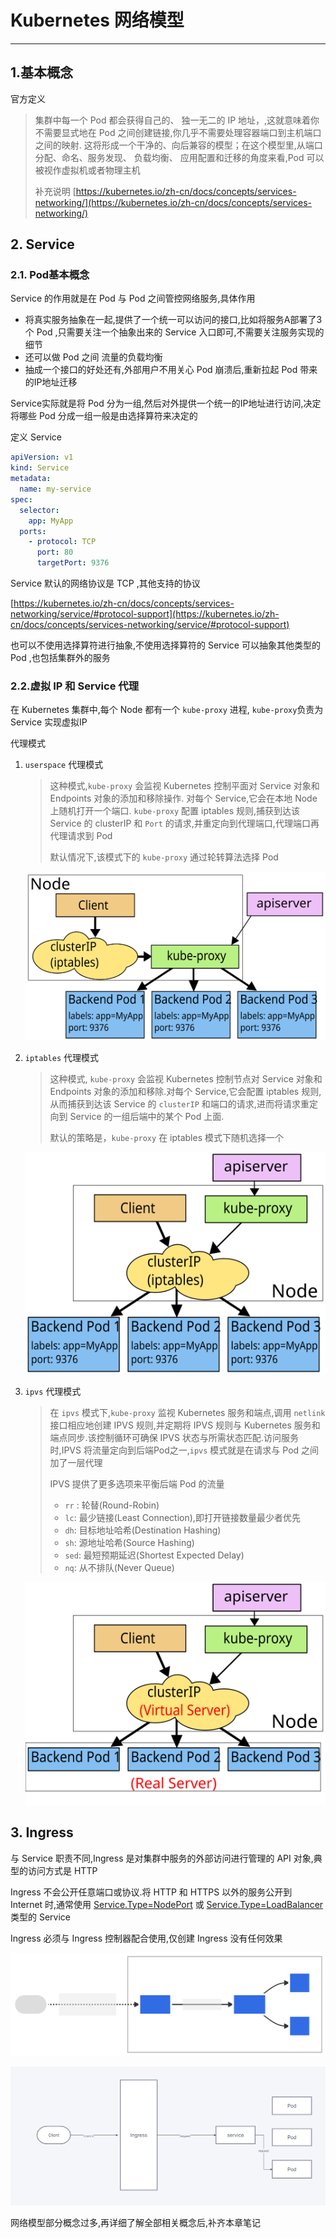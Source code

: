 # Kubernetes 网络模型

----

## 1.基本概念

官方定义

> 集群中每一个 Pod 都会获得自己的、 独一无二的 IP 地址，,这就意味着你不需要显式地在  Pod 之间创建链接,你几乎不需要处理容器端口到主机端口之间的映射. 这将形成一个干净的、向后兼容的模型；在这个模型里,从端口分配、命名、服务发现、 负载均衡、 应用配置和迁移的角度来看,Pod 可以被视作虚拟机或者物理主机
>
> 补充说明  [https://kubernetes.io/zh-cn/docs/concepts/services-networking/](https://kubernetes.io/zh-cn/docs/concepts/services-networking/)

## 2. Service

### 2.1. Pod基本概念

Service 的作用就是在 Pod 与 Pod 之间管控网络服务,具体作用

- 将真实服务抽象在一起,提供了一个统一可以访问的接口,比如将服务A部署了3个 Pod ,只需要关注一个抽象出来的 Service 入口即可,不需要关注服务实现的细节
- 还可以做 Pod 之间 流量的负载均衡
- 抽成一个接口的好处还有,外部用户不用关心 Pod 崩溃后,重新拉起 Pod 带来的IP地址迁移

Service实际就是将 Pod 分为一组,然后对外提供一个统一的IP地址进行访问,决定将哪些 Pod 分成一组一般是由选择算符来决定的



定义 Service

```yaml
apiVersion: v1
kind: Service
metadata:
  name: my-service
spec:
  selector:
    app: MyApp
  ports:
    - protocol: TCP
      port: 80
      targetPort: 9376
```

Service 默认的网络协议是 TCP ,其他支持的协议

 [https://kubernetes.io/zh-cn/docs/concepts/services-networking/service/#protocol-support](https://kubernetes.io/zh-cn/docs/concepts/services-networking/service/#protocol-support)

也可以不使用选择算符进行抽象,不使用选择算符的 Service 可以抽象其他类型的 Pod ,也包括集群外的服务



### 2.2.虚拟 IP 和 Service 代理

在 Kubernetes 集群中,每个 Node 都有一个 `kube-proxy` 进程, `kube-proxy`负责为 Service 实现虚拟IP

代理模式

1. `userspace` 代理模式

   >这种模式,`kube-proxy` 会监视 Kubernetes 控制平面对 Service 对象和 Endpoints 对象的添加和移除操作. 对每个 Service,它会在本地 Node 上随机打开一个端口. `kube-proxy` 配置 iptables 规则,捕获到达该 Service 的 clusterIP 和 `Port` 的请求,并重定向到代理端口,代理端口再代理请求到 Pod
   >
   >默认情况下,该模式下的 `kube-proxy` 通过轮转算法选择 Pod

   ![](./img/services-userspace-overview.svg)

2. `iptables` 代理模式

   >这种模式, `kube-proxy` 会监视 Kubernetes 控制节点对 Service 对象和 Endpoints 对象的添加和移除.对每个 Service,它会配置 iptables 规则,从而捕获到达该 Service 的 `clusterIP` 和端口的请求,进而将请求重定向到 Service 的一组后端中的某个 Pod 上面.
   >
   >默认的策略是，`kube-proxy` 在 iptables 模式下随机选择一个

   ![](.\img\services-iptables-overview.svg)

3. `ipvs` 代理模式

   >在 `ipvs` 模式下,`kube-proxy` 监视 Kubernetes 服务和端点,调用 `netlink` 接口相应地创建 IPVS 规则,并定期将 IPVS 规则与 Kubernetes 服务和端点同步.该控制循环可确保 IPVS 状态与所需状态匹配.访问服务时,IPVS 将流量定向到后端Pod之一,`ipvs` 模式就是在请求与 Pod 之间加了一层代理
   >
   >IPVS 提供了更多选项来平衡后端 Pod 的流量
   >
   >- `rr` : 轮替(Round-Robin)
   >- `lc`: 最少链接(Least Connection),即打开链接数量最少者优先
   >- `dh`: 目标地址哈希(Destination Hashing)
   >- `sh`: 源地址哈希(Source Hashing)
   >- `sed`: 最短预期延迟(Shortest Expected Delay)
   >- `nq`: 从不排队(Never Queue)

   ![](.\img\services-ipvs-overview.svg)

## 3. Ingress

与 Service 职责不同,Ingress 是对集群中服务的外部访问进行管理的 API 对象,典型的访问方式是 HTTP

Ingress 不会公开任意端口或协议.将 HTTP 和 HTTPS 以外的服务公开到 Internet 时,通常使用 [Service.Type=NodePort](https://kubernetes.io/zh-cn/docs/concepts/services-networking/service/#type-nodeport) 或 [Service.Type=LoadBalancer](https://kubernetes.io/zh-cn/docs/concepts/services-networking/service/#loadbalancer) 类型的 Service

Ingress 必须与 Ingress 控制器配合使用,仅创建 Ingress 没有任何效果

![img](.\img\ingress.svg)





![](.\img\request.png)

网络模型部分概念过多,再详细了解全部相关概念后,补齐本章笔记